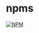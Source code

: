 # npms

[![NPM](https://nodei.co/npm/react-iframe-comm.png?downloads=true&stars=true)](https://nodei.co/npm/react-iframe-comm/)
